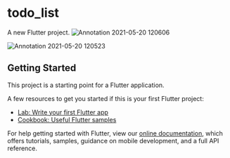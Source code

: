 # todo_list

A new Flutter project.
![Annotation 2021-05-20 120606](https://user-images.githubusercontent.com/48116105/118930945-05cb2680-b964-11eb-9820-3365f0c2d9b1.png)

![Annotation 2021-05-20 120523](https://user-images.githubusercontent.com/48116105/118931284-6e1a0800-b964-11eb-8c49-c5dd079a96e9.png)
## Getting Started

This project is a starting point for a Flutter application.

A few resources to get you started if this is your first Flutter project:

- [Lab: Write your first Flutter app](https://flutter.dev/docs/get-started/codelab)
- [Cookbook: Useful Flutter samples](https://flutter.dev/docs/cookbook)

For help getting started with Flutter, view our
[online documentation](https://flutter.dev/docs), which offers tutorials,
samples, guidance on mobile development, and a full API reference.
